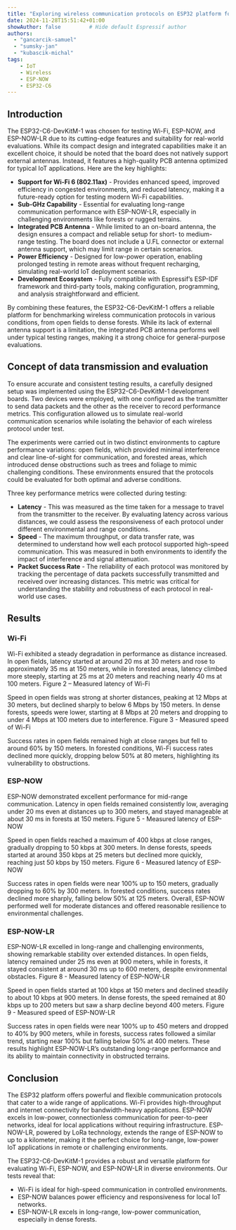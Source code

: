 ```yaml
---
title: "Exploring wireless communication protocols on ESP32 platform for outdoor applications"
date: 2024-11-28T15:51:42+01:00
showAuthor: false         # Hide default Espressif author
authors:
  - "gancarcik-samuel"
  - "sumsky-jan"
  - "kubascik-michal"
tags:
    - IoT
    - Wireless
    - ESP-NOW
    - ESP32-C6
---
```


## Introduction

The ESP32-C6-DevKitM-1 was chosen for testing Wi-Fi, ESP-NOW, and ESP-NOW-LR due to its cutting-edge features and suitability for real-world evaluations. While its compact design and integrated capabilities make it an excellent choice, it should be noted that the board does not natively support external antennas. Instead, it features a high-quality PCB antenna optimized for typical IoT applications. Here are the key highlights:
-	__Support for Wi-Fi 6 (802.11ax)__ - Provides enhanced speed, improved efficiency in congested environments, and reduced latency, making it a future-ready option for testing modern Wi-Fi capabilities.
-	__Sub-GHz Capability__ - Essential for evaluating long-range communication performance with ESP-NOW-LR, especially in challenging environments like forests or rugged terrains.
-	__Integrated PCB Antenna__ - While limited to an on-board antenna, the design ensures a compact and reliable setup for short- to medium-range testing. The board does not include a U.FL connector or external antenna support, which may limit range in certain scenarios.
-	__Power Efficiency__ - Designed for low-power operation, enabling prolonged testing in remote areas without frequent recharging, simulating real-world IoT deployment scenarios.
-	__Development Ecosystem__ - Fully compatible with Espressif’s ESP-IDF framework and third-party tools, making configuration, programming, and analysis straightforward and efficient.

By combining these features, the ESP32-C6-DevKitM-1 offers a reliable platform for benchmarking wireless communication protocols in various conditions, from open fields to dense forests. While its lack of external antenna support is a limitation, the integrated PCB antenna performs well under typical testing ranges, making it a strong choice for general-purpose evaluations.


## Concept of data transmission and evaluation

To ensure accurate and consistent testing results, a carefully designed setup was implemented using the ESP32-C6-DevKitM-1 development boards. Two devices were employed, with one configured as the transmitter to send data packets and the other as the receiver to record performance metrics. This configuration allowed us to simulate real-world communication scenarios while isolating the behavior of each wireless protocol under test.

The experiments were carried out in two distinct environments to capture performance variations: open fields, which provided minimal interference and clear line-of-sight for communication, and forested areas, which introduced dense obstructions such as trees and foliage to mimic challenging conditions. These environments ensured that the protocols could be evaluated for both optimal and adverse conditions.

Three key performance metrics were collected during testing:
-	__Latency__ - This was measured as the time taken for a message to travel from the transmitter to the receiver. By evaluating latency across various distances, we could assess the responsiveness of each protocol under different environmental and range conditions.
-	__Speed__ - The maximum throughput, or data transfer rate, was determined to understand how well each protocol supported high-speed communication. This was measured in both environments to identify the impact of interference and signal attenuation.
-	__Packet Success Rate__ - The reliability of each protocol was monitored by tracking the percentage of data packets successfully transmitted and received over increasing distances. This metric was critical for understanding the stability and robustness of each protocol in real-world use cases.


## Results

### Wi-Fi

Wi-Fi exhibited a steady degradation in performance as distance increased. In open fields, latency started at around 20 ms at 30 meters and rose to approximately 35 ms at 150 meters, while in forested areas, latency climbed more steeply, starting at 25 ms at 20 meters and reaching nearly 40 ms at 100 meters.
Figure 2 – Measured latency of Wi-Fi

Speed in open fields was strong at shorter distances, peaking at 12 Mbps at 30 meters, but declined sharply to below 6 Mbps by 150 meters. In dense forests, speeds were lower, starting at 8 Mbps at 20 meters and dropping to under 4 Mbps at 100 meters due to interference.
Figure 3 - Measured speed of Wi-Fi

Success rates in open fields remained high at close ranges but fell to around 60% by 150 meters. In forested conditions, Wi-Fi success rates declined more quickly, dropping below 50% at 80 meters, highlighting its vulnerability to obstructions. 

###	ESP-NOW

ESP-NOW demonstrated excellent performance for mid-range communication. Latency in open fields remained consistently low, averaging under 20 ms even at distances up to 300 meters, and stayed manageable at about 30 ms in forests at 150 meters. 
Figure 5 - Measured latency of ESP-NOW

Speed in open fields reached a maximum of 400 kbps at close ranges, gradually dropping to 50 kbps at 300 meters. In dense forests, speeds started at around 350 kbps at 25 meters but declined more quickly, reaching just 50 kbps by 150 meters. 
Figure 6 - Measured latency of ESP-NOW

Success rates in open fields were near 100% up to 150 meters, gradually dropping to 60% by 300 meters. In forested conditions, success rates declined more sharply, falling below 50% at 125 meters. Overall, ESP-NOW performed well for moderate distances and offered reasonable resilience to environmental challenges. 

### ESP-NOW-LR

ESP-NOW-LR excelled in long-range and challenging environments, showing remarkable stability over extended distances. In open fields, latency remained under 25 ms even at 900 meters, while in forests, it stayed consistent at around 30 ms up to 600 meters, despite environmental obstacles. 
Figure 8 - Measured latency of ESP-NOW-LR

Speed in open fields started at 100 kbps at 150 meters and declined steadily to about 10 kbps at 900 meters. In dense forests, the speed remained at 80 kbps up to 200 meters but saw a sharp decline beyond 400 meters. 
Figure 9 - Measured speed of ESP-NOW-LR

Success rates in open fields were near 100% up to 450 meters and dropped to 40% by 900 meters, while in forests, success rates followed a similar trend, starting near 100% but falling below 50% at 400 meters. These results highlight ESP-NOW-LR’s outstanding long-range performance and its ability to maintain connectivity in obstructed terrains. 


## Conclusion

The ESP32 platform offers powerful and flexible communication protocols that cater to a wide range of applications. Wi-Fi provides high-throughput and internet connectivity for bandwidth-heavy applications. ESP-NOW excels in low-power, connectionless communication for peer-to-peer networks, ideal for local applications without requiring infrastructure. ESP-NOW-LR, powered by LoRa technology, extends the range of ESP-NOW to up to a kilometer, making it the perfect choice for long-range, low-power IoT applications in remote or challenging environments.

The ESP32-C6-DevKitM-1 provides a robust and versatile platform for evaluating Wi-Fi, ESP-NOW, and ESP-NOW-LR in diverse environments. Our tests reveal that:
-	Wi-Fi is ideal for high-speed communication in controlled environments.
-	ESP-NOW balances power efficiency and responsiveness for local IoT networks.
-	ESP-NOW-LR excels in long-range, low-power communication, especially in dense forests.